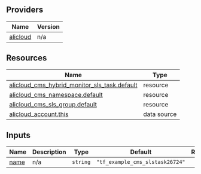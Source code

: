 <!-- BEGIN_TF_DOCS -->
## Providers

| Name | Version |
|------|---------|
| <a name="provider_alicloud"></a> [alicloud](#provider\_alicloud) | n/a |

## Resources

| Name | Type |
|------|------|
| [alicloud_cms_hybrid_monitor_sls_task.default](https://registry.terraform.io/providers/hashicorp/alicloud/latest/docs/resources/cms_hybrid_monitor_sls_task) | resource |
| [alicloud_cms_namespace.default](https://registry.terraform.io/providers/hashicorp/alicloud/latest/docs/resources/cms_namespace) | resource |
| [alicloud_cms_sls_group.default](https://registry.terraform.io/providers/hashicorp/alicloud/latest/docs/resources/cms_sls_group) | resource |
| [alicloud_account.this](https://registry.terraform.io/providers/hashicorp/alicloud/latest/docs/data-sources/account) | data source |

## Inputs

| Name | Description | Type | Default | Required |
|------|-------------|------|---------|:--------:|
| <a name="input_name"></a> [name](#input\_name) | n/a | `string` | `"tf_example_cms_slstask26724"` | no |
<!-- END_TF_DOCS -->    
